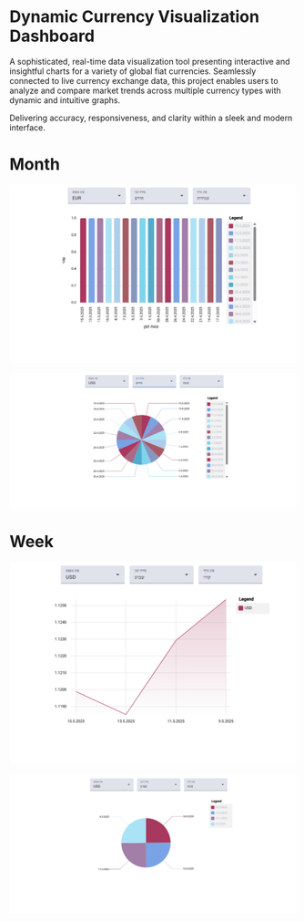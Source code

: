 # Dynamic Currency Visualization Dashboard

A sophisticated, real-time data visualization tool presenting interactive and insightful charts for a variety of global fiat currencies. Seamlessly connected to live currency exchange data, this project enables users to analyze and compare market trends across multiple currency types with dynamic and intuitive graphs.

Delivering accuracy, responsiveness, and clarity within a sleek and modern interface.

# Month
![Month View 1](https://raw.githubusercontent.com/EfratSimonowski/CoinsGraph/main/Screenshot/%D7%A6%D7%99%D7%9C%D7%95%D7%9D%20%D7%9E%D7%A1%D7%9A%202025-05-15%20145744.png)

![Month View 2](https://raw.githubusercontent.com/EfratSimonowski/CoinsGraph/main/Screenshot/%D7%A6%D7%99%D7%9C%D7%95%D7%9D%20%D7%9E%D7%A1%D7%9A%202025-05-15%20150946.png)

# Week

![Screenshot 4](https://raw.githubusercontent.com/EfratSimonowski/CoinsGraph/main/Screenshot/%D7%A6%D7%99%D7%9C%D7%95%D7%9D%20%D7%9E%D7%A1%D7%9A%202025-05-15%20155604.png)

![Screenshot 3](https://raw.githubusercontent.com/EfratSimonowski/CoinsGraph/main/Screenshot/%D7%A6%D7%99%D7%9C%D7%95%D7%9D%20%D7%9E%D7%A1%D7%9A%202025-05-15%20150920.png)



